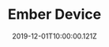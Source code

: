 ---
title: Ember Device
date: "2019-12-01T10:00:00.121Z"
template: "oss"
draft: false
# slug: "/projects/perfecting-the-art-of-perfection/"
# category: "Design Inspiration"
links:
  - title: GitHub
    link: https://github.com/gokatz/ember-device
  - title: Demo
    link: https://ember-device.netlify.com/
description: "Deliver experiences best suited to a user's device and network constraints in your ember apps"
---